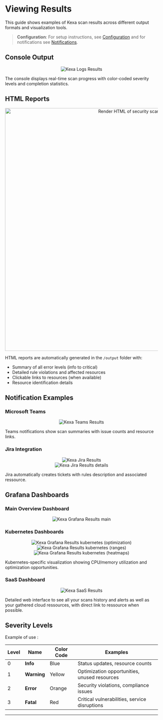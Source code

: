 # Viewing Results

This guide shows examples of Kexa scan results across different output formats and visualization tools.


> **Configuration**: For setup instructions, see [Configuration](../configuration/README.md) and for notifications see [Notifications](../notifications/README.md).

## Console Output

<div align="center">
	<img alt="Kexa Logs Results" src="../../images/readme_log_result.png" height="auto"/>
</div>

The console displays real-time scan progress with color-coded severity levels and completion statistics.

## HTML Reports

<div align="center">
	<img alt="Render HTML of security scan" src="../../images/Exemple_Scan_Security_html.png" height="800"/>
</div>

HTML reports are automatically generated in the `/output` folder with:
- Summary of all error levels (info to critical)
- Detailed rule violations and affected resources
- Clickable links to resources (when available)
- Resource identification details

## Notification Examples

### Microsoft Teams

<div align="center">
	<img alt="Kexa Teams Results" src="../../images/readme_teams_result.png" height="auto"/>
</div>

Teams notifications show scan summaries with issue counts and resource links.

### Jira Integration

<div align="center">
	<img alt="Kexa Jira Results" src="../../images/readme_jira_result.png" height="auto"/>
</div>

<div align="center">
	<img alt="Kexa Jira Results details" src="../../images/reamde_jira_result_2.png" height="auto"/>
</div>

Jira automatically creates tickets with rules description and associated ressource.

## Grafana Dashboards

### Main Overview Dashboard

<div align="center">
	<img alt="Kexa Grafana Results main" src="../../images/readme_grafana_addons.png" height="auto"/>
</div>

### Kubernetes Dashboards

<div align="center">
	<img alt="Kexa Grafana Results kubernetes (optimization)" src="../../images/readme_grafana_kube1.png" height="auto"/>
</div>

<div align="center">
	<img alt="Kexa Grafana Results kubernetes (ranges)" src="../../images/reamde_grafana_kube2.png" height="auto"/>
</div>

<div align="center">
	<img alt="Kexa Grafana Results kubernetes (heatmaps)" src="../../images/reamde_grafana_kube3.png" height="auto"/>
</div>

Kubernetes-specific visualization showing CPU/memory utilization and optimization opportunities.

### SaaS Dashboard

<div align="center">
	<img alt="Kexa SaaS Results" src="../../images/readme_saas_result.png" height="auto"/>
</div>

Detailed web interface to see all your scans history and alerts as well as your gathered cloud ressources,
with direct link to ressource when possible.

## Severity Levels

Example of use :

| Level | Name | Color Code | Examples |
|-------|------|------------|----------|
| 0 | **Info** | Blue | Status updates, resource counts |
| 1 | **Warning** | Yellow | Optimization opportunities, unused resources |
| 2 | **Error** | Orange | Security violations, compliance issues |
| 3 | **Fatal** | Red | Critical vulnerabilities, service disruptions |

---

